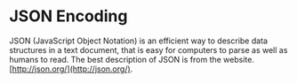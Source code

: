 # JSON Encoding

JSON \(JavaScript Object Notation\) is an efficient way to describe data structures in a text document, that is easy for computers to parse as well as humans to read. The best description of JSON is from the website. [http://json.org/](http://json.org/).

